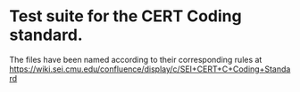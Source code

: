 # Test suite for the CERT Coding standard.

The files have been named according to their corresponding rules at https://wiki.sei.cmu.edu/confluence/display/c/SEI+CERT+C+Coding+Standard

